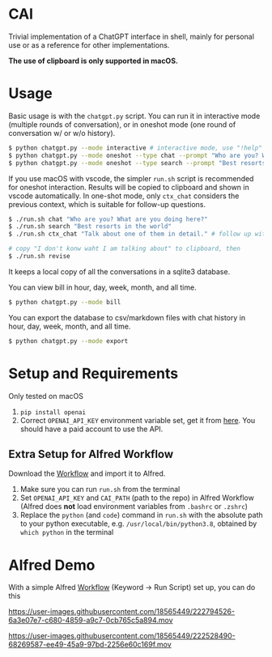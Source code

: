 # CAI

Trivial implementation of a ChatGPT interface in shell, mainly for personal use or as a reference for other implementations.

**The use of clipboard is only supported in macOS.**

# Usage

Basic usage is with the `chatgpt.py` script. You can run it in interactive mode (multiple rounds of conversation), or in oneshot mode (one round of conversation w/ or w/o history).
```bash
$ python chatgpt.py --mode interactive # interactive mode, use "!help" for help
$ python chatgpt.py --mode oneshot --type chat --prompt "Who are you? What are you doing here?"
$ python chatgpt.py --mode oneshot --type search --prompt "Best resorts in the world"
```

If you use macOS with vscode, the simpler `run.sh` script is recommended for oneshot interaction.
Results will be copied to clipboard and shown in vscode automatically.
In one-shot mode, only `ctx_chat` considers the previous context, which is suitable for follow-up questions.
```bash
$ ./run.sh chat "Who are you? What are you doing here?"
$ ./run.sh search "Best resorts in the world"
$ ./run.sh ctx_chat "Talk about one of them in detail." # follow up with the previous context

# copy "I don't konw waht I am talking about" to clipboard, then
$ ./run.sh revise
```

It keeps a local copy of all the conversations in a sqlite3 database.

You can view bill in hour, day, week, month, and all time.
    
```bash
$ python chatgpt.py --mode bill
```

You can export the database to csv/markdown files with chat history in hour, day, week, month, and all time.

```bash
$ python chatgpt.py --mode export
```

# Setup and Requirements

Only tested on macOS
1. `pip install openai`
2. Correct `OPENAI_API_KEY` environment variable set, get it from [here](https://platform.openai.com/account/api-keys). You should have a paid account to use the API.

## Extra Setup for Alfred Workflow

Download the [Workflow](https://github.com/sanxing-chen/cai/raw/main/cai.alfredworkflow) and import it to Alfred.

1. Make sure you can run `run.sh` from the terminal
2. Set `OPENAI_API_KEY` and `CAI_PATH` (path to the repo) in Alfred Workflow (Alfred does **not** load environment variables from `.bashrc` or `.zshrc`)
3. Replace the `python` (and `code`) command in `run.sh` with the absolute path to your python executable, e.g. `/usr/local/bin/python3.8`, obtained by `which python` in the terminal

# Alfred Demo
With a simple Alfred [Workflow](https://github.com/sanxing-chen/cai/raw/main/cai.alfredworkflow) (Keyword -> Run Script) set up, you can do this

https://user-images.githubusercontent.com/18565449/222794526-6a3e07e7-c680-4859-a9c7-0cb765c5a894.mov

https://user-images.githubusercontent.com/18565449/222528490-68269587-ee49-45a9-97bd-2256e60c169f.mov
